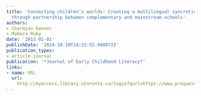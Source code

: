 ```yaml
---
title: 'Connecting children’s worlds: Creating a multilingual syncretic curriculum
  through partnership between complementary and mainstream schools'
authors:
- Charmian Kenner
- Mahera Ruby
date: '2013-01-01'
publishDate: '2024-10-10T14:22:55.948072Z'
publication_types:
- article-journal
publication: '*Journal of Early Childhood Literacy*'
links:
- name: URL
  url: 
    http://myaccess.library.utoronto.ca/login?qurl=https://www.proquest.com/docview/1461655019?accountid=14771&bdid=38384&_bd=MGjwjYuKvlsJJVt61LP%2F%2B%2BiuiWk%3D
---
```


